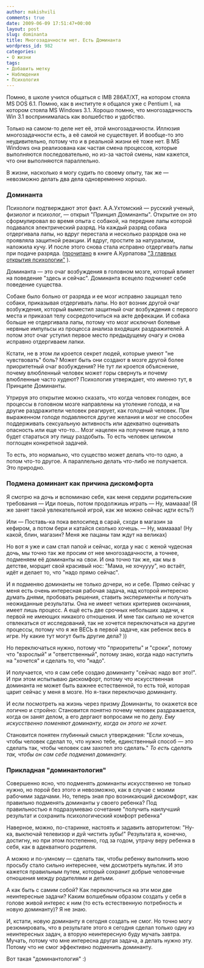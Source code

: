 ```yaml
---
author: makishvili
comments: true
date: 2009-06-09 17:51:47+00:00
layout: post
slug: dominanta
title: Многозадачности нет. Есть Доминанта
wordpress_id: 982
categories:
- О жизни
tags:
- Добавить метку
- Наблюдения
- Психология
---
```


Помню, в школе учился общаться с IMB 286AT/XT, на котором стояла MS DOS 6.1. Помню, как в институте я общался уже с Pentium I, на котором стояла MS Windows 3.1. Хорошо помню, что многозадачность Win 3.1 воспринималась как волшебство и удобство.

Только на самом-то деле нет её, этой многозадачности. Иллюзия многозадачности есть, а её самой не существует. И вообще-то это неудивительно, потому что и в реальной жизни её тоже нет. В MS Windows она реализована как частая смена процессов, которые выполняются последовательно, но из-за частой смены, нам кажется, что они выполняются параллельно.

В жизни, насколько я могу судить по своему опыту, так же — невозможно делать два дела одновременно хорошо.
<!-- more -->



### Доминанта


Психологи подтверждают этот факт. А.А.Ухтомский — русский ученый, физиолог и психолог, — открыл "Принцип Доминанты". Открытие он это сформулировал во время опыта с собакой, на передние лапы которой подавался электрический разряд. На каждый разряд собака отдергивала лапы, но вдруг перестала и несколько разрядов она не проявляла защитной реакции. И вдруг, простите за натурализм, наложила кучу. И после этого снова стала исправно отдергивать лапы при подаче разряда. ([прочитано](http://book.poznaisebya.com/popular/hridanx/gl5.shtm) в книге А.Курпатова ["3 главных открытия психологии"](http://www.kurpatov.ru/page68_1_19.html) ).

Доминанта — это очаг возбуждения в головном мозге, который влияет на поведение "здесь и сейчас". Доминанта всецело подчиняет себе поведение существа.

Собаке было больно от разряда и ее мозг исправно защищал тело собаки, приказывая отдергивать лапы. Но вот возник другой очаг возбуждения, который выместил защитный очаг возбуждения с первого места и приказал телу сосредоточиться на акте дефекации. И собака больше не отдергивала лапы, потому что мозг исключил болевые нервные импульсы из процесса анализа входящих раздражителей. А потом этот очаг уступил первое место предыдущему очагу и снова исправно отдергиваем лапки.

Кстати, не в этом ли кроется секрет людей, которые умеют "не чувствовать" боль? Может быть они создают в мозге другой более приоритетный очаг возбуждения? Не тут ли кроется объяснение, почему влюбленный человек может горы свернуть и почему влюбленные часто худеют? Психология утверждает, что именно тут, в Принципе Доминанты.

Утрируя это открытие можно сказать, что когда человек голоден, все процессы в головном мозге направлены на утоление голода, и на другие раздражители человек реагирует, как голодный человек. При выраженном голоде подавляются другие желания и мозг не способен поддерживать сексуальную активность или адекватно оценивать опасность или еще что-то... Мозг нацелен на получение пищи, а тело будет стараться эту пищу раздобыть. То есть человек целиком поглощен конкретной задачей.

То есть, это нормально, что существо может делать что-то одно, а потом что-то другое. А параллельно делать что-либо не получается. Это природно.



### Подмена доминант как причина дискомфорта


Я смотрю на дочь и вспоминаю себя, как меня сердили родительские требования
— Иди поешь, потом продолжишь играть
— Ну, мамаааа! (Я же занят такой увлекательной игрой, как же можно сейчас идти есть?)

Или
— Поставь-ка пока велосипед в сарай, сходи в магазин за кефиром, а потом бери и катайся сколько хочешь.
— Ну, мамаааа! (Ну какой, блин, магазин? Меня же пацаны там ждут на великах)

Но вот я уже и сам стал папой и сейчас, когда у нас с женой чудесная дочь, мы точно так же просим от нее многозадачности, а точнее, подменяем её доминанты на свои. И она точно так же, как мы в детстве, морщит свой красивый нос: "Мама, не хочуууу", но встаёт, идёт и делает то, что "надо прямо сейчас".

И я подменяю доминанты не только дочери, но и себе. Прямо сейчас у меня есть очень интересная рабочая задача, над которой интересно думать днями, пробовать решения, ставить эксперименты и получать неожиданные результаты. Она не имеет четких критериев окончания, имеет лишь процесс. А ещё есть две срочных небольших задачи, к первой не имеющих никакого отношения. И мне так сильно не хочется отвлекаться от исследований, так не хочется переключаться на другие процессы, потому что я же ВЕСЬ в первой задаче, как ребенок весь в игре. Ну какие тут могут быть другие дела? ))

Но переключаться нужно, потому что "приоритеты" и "сроки", потому что "взрослый" и "ответственный", потому знаю, когда надо наступить на "хочется" и сделать то, что "надо".

И получается, что я сам себе создаю доминанту "сейчас надо вот это!". И при этом испытываю дискомфорт, потому что искусственная доминанта не может быть важнее естественной, то есть той, которая царит сейчас у меня в мозге. Но я-таки переключаю доминанту.

И если посмотреть на жизнь через призму Доминанты, то окажется все логично и стройно:
Становится понятно почему человек раздражается, когда он занят делом, а его дергают вопросами не по делу. _Ему искусственно поменяют доминанту, когда он этого не хочет._

Становится понятен глубинный смысл утверждения: "Если хочешь, чтобы человек сделал то, что нужно тебе, единственный способ — это сделать так, чтобы человек сам захотел это сделать." _То есть сделать так, чтобы он сам себе подменил доминанту._



### Прикладная "доминантология"


Совершенно ясно, что подменять доминанты искусственно не только нужно, но порой без этого и невозможно, как в случае с моими рабочими задачами. Но, теперь зная про возникающий дискомфорт, как правильно подменять доминанты у своего ребенка?  Под правильностью я подразумеваю сочетание "получить наилучший результат и сохранить психологический комфорт ребенка"

Наверное, можно, по-старинке, настоять и задавить авторитетом: "Ну-ка, выключай телевизор и дуй чистить зубы!" Результата я, конечно, достигну, но при этом постепенно, год за годом, утрачу веру ребенка в себя, как в адекватного родителя.

А можно и по-умному — сделать так, чтобы ребенку выполнить мою просьбу стало сильно интереснее, чем досмотреть мультик. И это кажется правильным путем, который сохранит добрые человечные отношения между родителями и детьми.

А как быть с самим собой? Как переключиться на эти мои две неинтересные задачи? Каким волшебным образом создать у себя в голове живой интерес к ним (то есть естественную потребность и новую доминанту)? Я не знаю.

И, кстати, новую доминанту я сегодня создать не смог. Но точно могу резюмировать, что в результате этого я сегодня сделал только одну из неинтересных задач, а вторую неинтересную буду мучать завтра. Мучать, потому что мне интересна другая задача, а делать нужно эту. Потому что не смог эффективно подменить доминанту.

Вот такая "доминантология" :)
